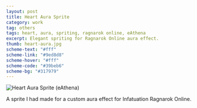```yaml
---
layout: post
title: Heart Aura Sprite
category: work
tag: others
tags: heart, aura, spriting, ragnarok online, eAthena
excerpt: Elegant spriting for Ragnarok Online aura effect.
thumb: heart-aura.jpg
scheme-text: "#fff"
scheme-link: "#9ed8d8"
scheme-hover: "#fff"
scheme-code: "#39beb6"
scheme-bg: "#317979"
---
```


<p><img src="{{ site.img }}/heart-aura.jpg" alt="Heart Aura Sprite (eAthena)"></p>
 
A sprite I had made for a custom aura effect for Infatuation Ragnarok Online.